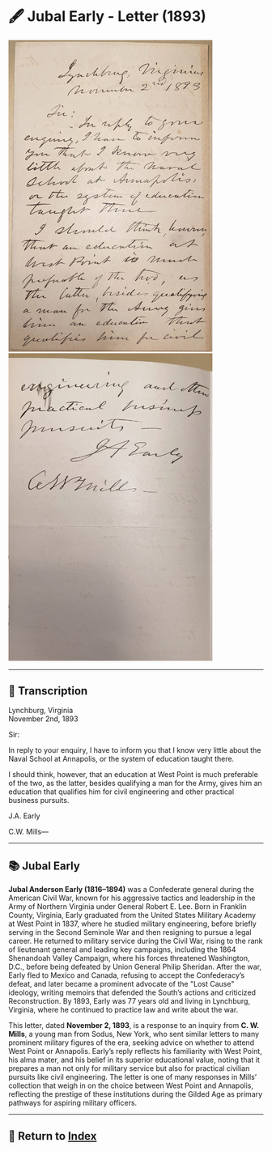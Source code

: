 # 🖋️ Jubal Early - Letter (1893)

<a href="assets/Early_Letter_1.jpg" target="_blank">
  <img src="assets/Early_Letter_1.jpg" alt="Jubal Early Letter 1" style="max-width: 80%; height: auto;"/>
</a>
<a href="assets/Early_Letter_2.jpg" target="_blank">
  <img src="assets/Early_Letter_2.jpg" alt="Jubal Early Letter 2" style="max-width: 80%; height: auto;"/>
</a>

---

## 📜 Transcription

Lynchburg, Virginia  
November 2nd, 1893  

Sir:  

In reply to your enquiry, I have to inform you that I know very little about the Naval School at Annapolis, or the system of education taught there.  

I should think, however, that an education at West Point is much preferable of the two, as the latter, besides qualifying a man for the Army, gives him an education that qualifies him for civil engineering and other practical business pursuits.  

J.A. Early  

C.W. Mills—  

---

## 📚 Jubal Early

**Jubal Anderson Early (1816–1894)** was a Confederate general during the American Civil War, known for his aggressive tactics and leadership in the Army of Northern Virginia under General Robert E. Lee. Born in Franklin County, Virginia, Early graduated from the United States Military Academy at West Point in 1837, where he studied military engineering, before briefly serving in the Second Seminole War and then resigning to pursue a legal career. He returned to military service during the Civil War, rising to the rank of lieutenant general and leading key campaigns, including the 1864 Shenandoah Valley Campaign, where his forces threatened Washington, D.C., before being defeated by Union General Philip Sheridan. After the war, Early fled to Mexico and Canada, refusing to accept the Confederacy’s defeat, and later became a prominent advocate of the "Lost Cause" ideology, writing memoirs that defended the South’s actions and criticized Reconstruction. By 1893, Early was 77 years old and living in Lynchburg, Virginia, where he continued to practice law and write about the war.

This letter, dated **November 2, 1893**, is a response to an inquiry from **C. W. Mills**, a young man from Sodus, New York, who sent similar letters to many prominent military figures of the era, seeking advice on whether to attend West Point or Annapolis. Early’s reply reflects his familiarity with West Point, his alma mater, and his belief in its superior educational value, noting that it prepares a man not only for military service but also for practical civilian pursuits like civil engineering. The letter is one of many responses in Mills’ collection that weigh in on the choice between West Point and Annapolis, reflecting the prestige of these institutions during the Gilded Age as primary pathways for aspiring military officers.

---

## 🔗 Return to [Index](index.md)